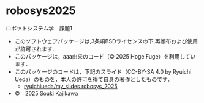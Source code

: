 # robosys2025
ロボットシステム学　課題1


- このソフトウェアパッケージは,3条項BSDライセンスの下,再頒布および使用が許可されます.
- このパッケージは，aaa由来のコード（© 2025 Hoge Fuge）を利用しています．
- このパッケージのコードは，下記のスライド（CC-BY-SA 4.0 by Ryuichi Ueda）のものを，本人の許可を得て自身の著作としたものです．
    - [ryuichiueda/my_slides robosys_2025](https://github.com/ryuichiueda/slides_marp/tree/master/robosys2025)
- ©　2025 Souki Kajikawa
